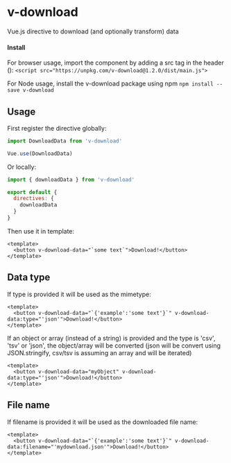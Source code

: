 # v-download
Vue.js directive to download (and optionally transform) data

#### Install

For browser usage, import the component by adding a src tag in the header (<head>):
`<script src="https://unpkg.com/v-download@1.2.0/dist/main.js">`

For Node usage, install the v-download package using npm
`npm install --save v-download`

## Usage

First register the directive globally:

```js
import DownloadData from 'v-download'

Vue.use(DownloadData)
```

Or locally:

```js
import { downloadData } from 'v-download'

export default {
  directives: {
    downloadData
  }
}
```

Then use it in template:

```vue
<template>
  <button v-download-data="`some text`">Download!</button>
</template>
```

## Data type

If type is provided it will be used as the mimetype:
```vue
<template>
  <button v-download-data="`{'example':'some text'}`" v-download-data:type="'json'">Download!</button>
</template>
```

If an object or array (instead of a string) is provided and the type is 'csv', 'tsv' or 'json', the object/array will be converted (json will be convert using JSON.stringify, csv/tsv is assuming an array and will be iterated)
```vue
<template>
  <button v-download-data="myObject" v-download-data:type="'json'">Download!</button>
</template>
```

## File name

If filename is provided it will be used as the downloaded file name:
```vue
<template>
  <button v-download-data="`{'example':'some text'}`" v-download-data:filename="'mydownload.json'">Download!</button>
</template>
```
